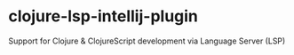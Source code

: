 # clojure-lsp-intellij-plugin

<!-- Plugin description -->

Support for Clojure & ClojureScript development via Language Server (LSP)

<!-- Plugin description end -->


